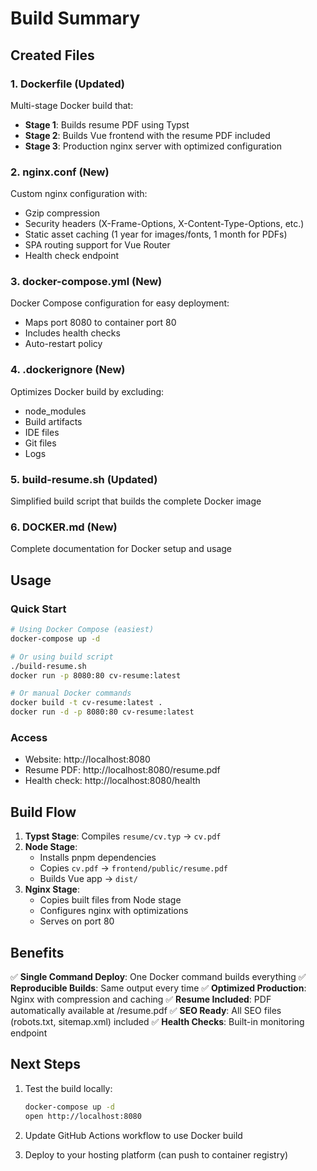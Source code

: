 # Build Summary

## Created Files

### 1. Dockerfile (Updated)
Multi-stage Docker build that:
- **Stage 1**: Builds resume PDF using Typst
- **Stage 2**: Builds Vue frontend with the resume PDF included
- **Stage 3**: Production nginx server with optimized configuration

### 2. nginx.conf (New)
Custom nginx configuration with:
- Gzip compression
- Security headers (X-Frame-Options, X-Content-Type-Options, etc.)
- Static asset caching (1 year for images/fonts, 1 month for PDFs)
- SPA routing support for Vue Router
- Health check endpoint

### 3. docker-compose.yml (New)
Docker Compose configuration for easy deployment:
- Maps port 8080 to container port 80
- Includes health checks
- Auto-restart policy

### 4. .dockerignore (New)
Optimizes Docker build by excluding:
- node_modules
- Build artifacts
- IDE files
- Git files
- Logs

### 5. build-resume.sh (Updated)
Simplified build script that builds the complete Docker image

### 6. DOCKER.md (New)
Complete documentation for Docker setup and usage

## Usage

### Quick Start
```bash
# Using Docker Compose (easiest)
docker-compose up -d

# Or using build script
./build-resume.sh
docker run -p 8080:80 cv-resume:latest

# Or manual Docker commands
docker build -t cv-resume:latest .
docker run -d -p 8080:80 cv-resume:latest
```

### Access
- Website: http://localhost:8080
- Resume PDF: http://localhost:8080/resume.pdf
- Health check: http://localhost:8080/health

## Build Flow

1. **Typst Stage**: Compiles `resume/cv.typ` → `cv.pdf`
2. **Node Stage**: 
   - Installs pnpm dependencies
   - Copies `cv.pdf` → `frontend/public/resume.pdf`
   - Builds Vue app → `dist/`
3. **Nginx Stage**:
   - Copies built files from Node stage
   - Configures nginx with optimizations
   - Serves on port 80

## Benefits

✅ **Single Command Deploy**: One Docker command builds everything
✅ **Reproducible Builds**: Same output every time
✅ **Optimized Production**: Nginx with compression and caching
✅ **Resume Included**: PDF automatically available at /resume.pdf
✅ **SEO Ready**: All SEO files (robots.txt, sitemap.xml) included
✅ **Health Checks**: Built-in monitoring endpoint

## Next Steps

1. Test the build locally:
   ```bash
   docker-compose up -d
   open http://localhost:8080
   ```

2. Update GitHub Actions workflow to use Docker build

3. Deploy to your hosting platform (can push to container registry)
